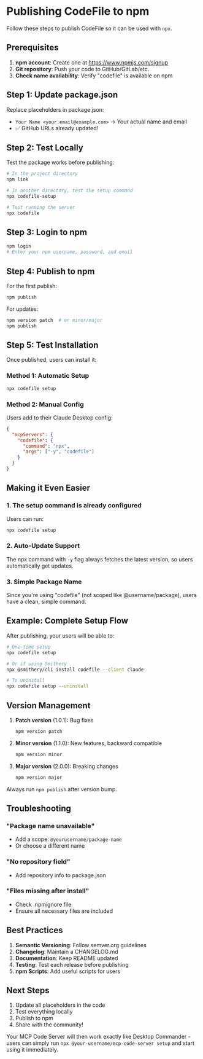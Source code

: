 # Publishing CodeFile to npm

Follow these steps to publish CodeFile so it can be used with `npx`.

## Prerequisites

1. **npm account**: Create one at https://www.npmjs.com/signup
2. **Git repository**: Push your code to GitHub/GitLab/etc.
3. **Check name availability**: Verify "codefile" is available on npm

## Step 1: Update package.json

Replace placeholders in package.json:
- `Your Name <your.email@example.com>` → Your actual name and email
- ✅ GitHub URLs already updated!

## Step 2: Test Locally

Test the package works before publishing:

```bash
# In the project directory
npm link

# In another directory, test the setup command
npx codefile-setup

# Test running the server
npx codefile
```

## Step 3: Login to npm

```bash
npm login
# Enter your npm username, password, and email
```

## Step 4: Publish to npm

For the first publish:
```bash
npm publish
```

For updates:
```bash
npm version patch  # or minor/major
npm publish
```

## Step 5: Test Installation

Once published, users can install it:

### Method 1: Automatic Setup
```bash
npx codefile setup
```

### Method 2: Manual Config
Users add to their Claude Desktop config:
```json
{
  "mcpServers": {
    "codefile": {
      "command": "npx",
      "args": ["-y", "codefile"]
    }
  }
}
```

## Making it Even Easier

### 1. The setup command is already configured
Users can run:
```bash
npx codefile setup
```

### 2. Auto-Update Support
The npx command with `-y` flag always fetches the latest version, so users automatically get updates.

### 3. Simple Package Name
Since you're using "codefile" (not scoped like @username/package), users have a clean, simple command.

## Example: Complete Setup Flow

After publishing, your users will be able to:

```bash
# One-time setup
npx codefile setup

# Or if using Smithery
npx @smithery/cli install codefile --client claude

# To uninstall
npx codefile setup --uninstall
```

## Version Management

1. **Patch version** (1.0.1): Bug fixes
   ```bash
   npm version patch
   ```

2. **Minor version** (1.1.0): New features, backward compatible
   ```bash
   npm version minor
   ```

3. **Major version** (2.0.0): Breaking changes
   ```bash
   npm version major
   ```

Always run `npm publish` after version bump.

## Troubleshooting

### "Package name unavailable"
- Add a scope: `@yourusername/package-name`
- Or choose a different name

### "No repository field"
- Add repository info to package.json

### "Files missing after install"
- Check .npmignore file
- Ensure all necessary files are included

## Best Practices

1. **Semantic Versioning**: Follow semver.org guidelines
2. **Changelog**: Maintain a CHANGELOG.md
3. **Documentation**: Keep README updated
4. **Testing**: Test each release before publishing
5. **npm Scripts**: Add useful scripts for users

## Next Steps

1. Update all placeholders in the code
2. Test everything locally
3. Publish to npm
4. Share with the community!

Your MCP Code Server will then work exactly like Desktop Commander - users can simply run `npx @your-username/mcp-code-server setup` and start using it immediately.
